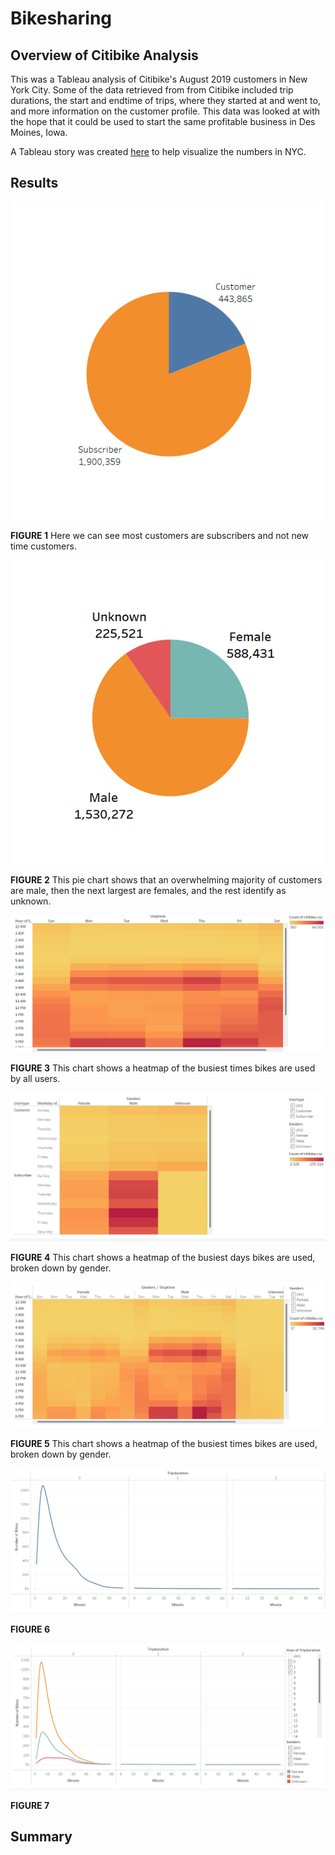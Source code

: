 # Bikesharing

## **Overview of Citibike Analysis**

This was a Tableau analysis of Citibike's August 2019 customers in New York City. Some of the data retrieved from from Citibike included trip durations, the start and endtime of trips, where they started at and went to, and more information on the customer profile. This data was looked at with the hope that it could be used to start the same profitable business in Des Moines, Iowa.

A Tableau story was created [here](https://public.tableau.com/views/BikeSharingChallenge_16784298801820/NYCCitibike?:language=en-US&:display_count=n&:origin=viz_share_link "link to dashboard") to help visualize the numbers in NYC.

## **Results**

![Customers](https://github.com/Nacho567/Bikesharing/blob/7b2f81467af153cbbd89e20457967eb423e976df/Challenge_Code/resources_/1customers.png)

**FIGURE 1**
Here we can see most customers are subscribers and not new time customers.

![Total gender breakdown](https://github.com/Nacho567/Bikesharing/blob/7b2f81467af153cbbd89e20457967eb423e976df/Challenge_Code/resources_/2gender_breakdown.png)

**FIGURE 2**
This pie chart shows that an overwhelming majority of customers are male, then the next largest are females, and the rest identify as unknown.

![Weekend trips by users](https://github.com/Nacho567/Bikesharing/blob/7b2f81467af153cbbd89e20457967eb423e976df/Challenge_Code/resources_/3weekend_trips.png)

**FIGURE 3**
This chart shows a heatmap of the busiest times bikes are used by all users.

![Weekday trips by gender](https://github.com/Nacho567/Bikesharing/blob/7b2f81467af153cbbd89e20457967eb423e976df/Challenge_Code/resources_/4weekday_trips_by_gender.png)

**FIGURE 4**
This chart shows a heatmap of the busiest days bikes are used, broken down by gender.

![Weekend trips by gender](https://github.com/Nacho567/Bikesharing/blob/7b2f81467af153cbbd89e20457967eb423e976df/Challenge_Code/resources_/5weekend_trips_by_gender.png)

**FIGURE 5**
This chart shows a heatmap of the busiest times bikes are used, broken down by gender.

![Trip Duration](https://github.com/Nacho567/Bikesharing/blob/7b2f81467af153cbbd89e20457967eb423e976df/Challenge_Code/resources_/6tripduration.png)

**FIGURE 6**

![Trip duration by gender](https://github.com/Nacho567/Bikesharing/blob/7b2f81467af153cbbd89e20457967eb423e976df/Challenge_Code/resources_/7tripduration_by_gender.png)

**FIGURE 7**


## **Summary**

